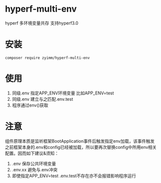 # hyperf-multi-env
hyperf 多环境变量共存 支持hyperf3.0
# 安装
```
composer require zyimm/hyperf-multi-env
```

# 使用

1. 同级.env 指定APP_ENV环境变量 比如APP_ENV=test 
2. 同级.env 建立与之匹配.env.test
3. 程序通过env()获取

# 注意
组件原理本质是监听框架BootApplication事件后触发指定env加载，该事件触发之前框架本身的.env和config已经被加载，所以要再次替换config中所用env相关配置。因而如下建议&须知：

1. .env 保存公共环境变量
2. .env.xx 避免与.env冲突
3. 即使指定APP_ENV=test .env.test不存在亦不会报错影响程序运行
